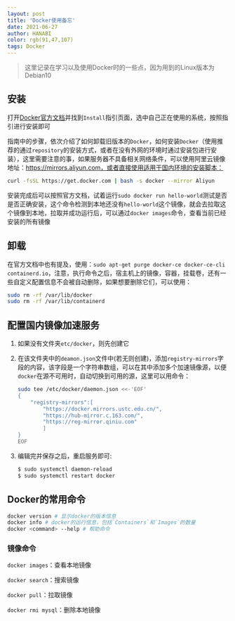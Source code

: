 ```yaml
---
layout: post
title: 'Docker使用备忘'
date: 2021-06-27
author: HANABI
color: rgb(91,47,107)
tags: Docker
---
```


> 这里记录在学习以及使用Docker时的一些点，因为用到的Linux版本为Debian10

## 安装

打开[Docker官方文档](https://docs.docker.com)并找到`Install`指引页面，选中自己正在使用的系统，按照指引进行安装即可

指南中的步骤，依次介绍了如何卸载旧版本的`Docker`，如何安装`Docker`（使用推荐的通过`repository`的安装方式，或者在没有外网的环境时通过安装包进行安装），这里需要注意的事，如果服务器不具备相关网络条件，可以使用阿里云镜像地址：https://mirrors.aliyun.com，或者直接使用适用于国内环境的安装脚本：

```bash
curl -fsSL https://get.docker.com | bash -s docker --mirror Aliyun
```

安装完成后可以按照官方文档，试着运行`sudo docker run hello-world`测试是否是否正确安装，这个命令检测到本地还没有`hello-world`这个镜像，就会去拉取这个镜像到本地，拉取并成功运行后，可以通过`docker images`命令，查看当前已经安装的所有镜像

## 卸载

在官方文档中也有提及，使用：`sudo apt-get purge docker-ce docker-ce-cli containerd.io`，注意，执行命令之后，宿主机上的镜像，容器，挂载卷，还有一些自定义配置信息不会被自动删除，如果想要删除它们，可以使用：

```bash
sudo rm -rf /var/lib/docker
sudo rm -rf /var/lib/containerd
```

## 配置国内镜像加速服务

1. 如果没有文件夹`etc/docker`，则先创建它
2. 在该文件夹中的`deamon.json`文件中(若无则创建)，添加`registry-mirrors`字段的内容，该字段是一个字符串数组，可以在其中添加多个加速镜像源，以便`docker`在源不可用时，自动切换到可用的源，这里可以用命令：

    ```bash
    sudo tee /etc/docker/daemon.json <<-'EOF'
    {
        "registry-mirrors":[
            "https://docker.mirrors.ustc.edu.cn/",
            "https://hub-mirror.c.163.com/",
            "https://reg-mirror.qiniu.com"
            ]
    }
    EOF
    ```
3. 编辑完并保存之后，重启服务即可:
    ```bash
    $ sudo systemctl daemon-reload
    $ sudo systemctl restart docker
    ```

## Docker的常用命令

```bash
docker version # 显示docker的版本信息
docker info # docker的运行信息，包括`Containers`和`Images`的数量
docker <command> --help # 帮助命令
```

### 镜像命令

`docker images`：查看本地镜像

`docker search`：搜索镜像

`docker pull`：拉取镜像

`docker rmi mysql`：删除本地镜像